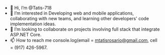 - 👋 Hi, I’m @Tatis-718
- 👀 I’m interested in Developing web and mobile applications, collaborating with new teams, and learning other developers' code implementation ideas.
- 💞️ I’m looking to collaborate on projects involving full stack that integrate ASP.NET Core.
- 📫 How to reach me console.log(email = mtatisrosario@gmail.com, cell = (917) 426-5967. 

<!---
Tatis-718/Tatis-718 is a ✨ special ✨ repository because its `README.md` (this file) appears on your GitHub profile.
You can click the Preview link to take a look at your changes.
--->
